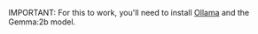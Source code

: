IMPORTANT: For this to work, you'll need to install [Ollama](https://ollama.com/) and
the Gemma:2b model.
